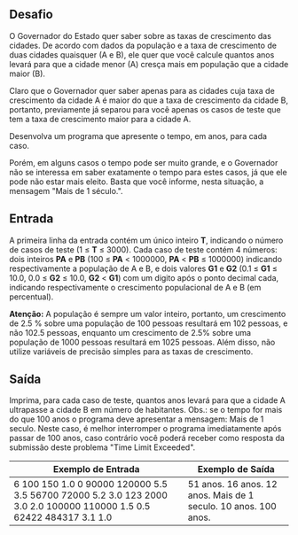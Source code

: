 ## Desafio

O Governador do Estado quer saber sobre as taxas de crescimento das  cidades. De acordo com dados da população e a taxa de crescimento de  duas cidades quaisquer (A e B), ele quer que você calcule quantos anos  levará para que a cidade menor (A) cresça mais em população que a cidade maior (B).

Claro que o Governador quer saber apenas para as cidades cuja taxa de crescimento da cidade A é maior do que a taxa de crescimento da cidade  B, portanto, previamente já separou para você apenas os casos de teste  que tem a taxa de crescimento maior para a cidade A.

Desenvolva um programa que apresente o tempo, em anos, para cada caso.

Porém, em alguns casos o tempo pode ser muito grande, e o Governador  não se interessa em saber exatamente o tempo para estes casos, já que  ele pode não estar mais eleito. Basta que você informe, nesta situação, a mensagem "Mais de 1 século.".

## Entrada

A primeira linha da entrada contém um único inteiro **T**, indicando o número de casos de teste (1 ≤ **T** ≤ 3000). Cada caso de teste contém 4 números: dois inteiros **PA** e **PB** (100 ≤ **PA** < 1000000, **PA** < **PB** ≤ 1000000) indicando respectivamente a população de A e B, e dois valores **G1** e **G2** (0.1 ≤ **G1** ≤ 10.0, 0.0 ≤ **G2** ≤ 10.0, **G2** < **G1**) com um digito após o ponto decimal cada, indicando respectivamente o crescimento populacional de A e B (em percentual).

**Atenção:** A população é sempre um valor inteiro,  portanto, um crescimento de 2.5 % sobre uma população de 100 pessoas  resultará em 102 pessoas, e não 102.5 pessoas, enquanto um crescimento  de 2.5% sobre uma população de 1000 pessoas resultará em 1025 pessoas.  Além disso, não utilize variáveis de precisão simples para as taxas de  crescimento.

## Saída

Imprima, para cada caso de teste, quantos anos levará para que a  cidade A ultrapasse a cidade B em número de habitantes. Obs.: se o tempo for mais do que 100 anos o programa deve apresentar a mensagem: Mais de 1 seculo. Neste caso, é melhor interromper o programa imediatamente  após passar de 100 anos, caso contrário você poderá receber como  resposta da submissão deste problema "Time Limit Exceeded".

 

| Exemplo de Entrada                                           | Exemplo de Saída                                             |
| ------------------------------------------------------------ | ------------------------------------------------------------ |
| 6  		100 150 1.0 0  		90000 120000 5.5 3.5  		56700 72000 5.2 3.0  		123 2000 3.0 2.0  		100000 110000 1.5 0.5  		62422 484317 3.1 1.0 | 51 anos.  		16 anos.  		12 anos.  		Mais de 1 seculo.  		10 anos.  		100 anos. |